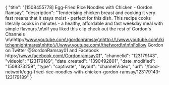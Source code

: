 {
    "title": "[1508455778] Egg-Fried Rice Noodles with Chicken - Gordon Ramsay",
    "description": "Tenderising chicken breast and cooking it very fast means that it stays moist - perfect for this dish. This recipe cooks literally cooks in minutes - a healthy, affordable and fast weekday meal with simple flavours.\n\nIf you liked this clip check out the rest of Gordon's Channels \n\nhttp:\/\/www.youtube.com\/gordonramsay\nhttp:\/\/www.youtube.com\/kitchennightmares\nhttp:\/\/www.youtube.com\/thefword\n\n\nFollow Gordon on Twitter @GordonRamsay01 and Facebook https:\/\/www.facebook.com\/Gordonramsay01",
    "channelid": "123179143",
    "videoid": "123179189",
    "date_created": "1390492801",
    "date_modified": "1508373259",
    "type": "captivate",
    "layout": "channelVideo",
    "url": "\/food-network\/egg-fried-rice-noodles-with-chicken-gordon-ramsay\/123179143-123179189"
}